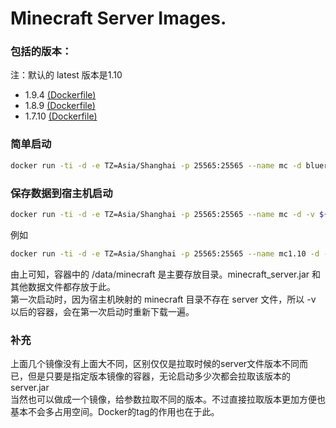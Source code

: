 Minecraft Server Images.
========================
### 包括的版本：
注：默认的 latest 版本是1.10   
* 1.9.4 [(Dockerfile)](https://github.com/HentaiMew/docker-minecraft/blob/master/1.9/Dockerfile)
* 1.8.9 [(Dockerfile)](https://github.com/HentaiMew/docker-minecraft/blob/master/1.8/Dockerfile)
* 1.7.10 [(Dockerfile)](https://github.com/HentaiMew/docker-minecraft/blob/master/1.7/Dockerfile)

### 简单启动
````bash
docker run -ti -d -e TZ=Asia/Shanghai -p 25565:25565 --name mc -d bluerain/minecraft:tag
````
### 保存数据到宿主机启动
````bash
docker run -ti -d -e TZ=Asia/Shanghai -p 25565:25565 --name mc -d -v ${your_path}:/data/minecraft bluerain/minecraft:tag
````
例如
````bash
docker run -ti -d -e TZ=Asia/Shanghai -p 25565:25565 --name mc1.10 -d -v /data/mc1.9:/data/minecraft bluerain/minecraft:1.9
````
由上可知，容器中的 /data/minecraft 是主要存放目录。minecraft_server.jar 和其他数据文件都存放于此。   
第一次启动时，因为宿主机映射的 minecraft 目录不存在 server 文件，所以 -v 以后的容器，会在第一次启动时重新下载一遍。

### 补充
上面几个镜像没有上面大不同，区别仅仅是拉取时候的server文件版本不同而已，但是只要是指定版本镜像的容器，无论启动多少次都会拉取该版本的 server.jar   
当然也可以做成一个镜像，给参数拉取不同的版本。不过直接拉取版本更加方便也基本不会多占用空间。Docker的tag的作用也在于此。
